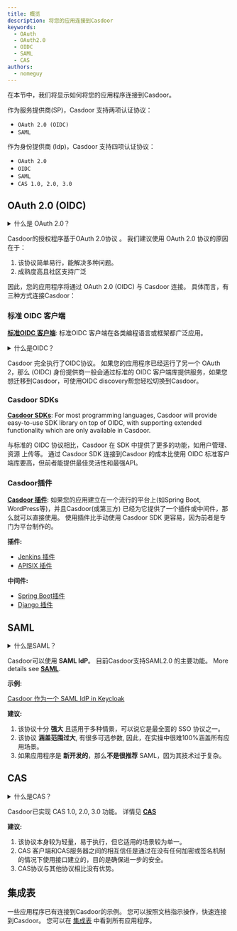 ```yaml
---
title: 概览
description: 将您的应用连接到Casdoor
keywords:
  - OAuth
  - OAuth2.0
  - OIDC
  - SAML
  - CAS
authors:
  - nomeguy
---
```


在本节中，我们将显示如何将您的应用程序连接到Casdoor。

作为服务提供商(SP)，Casdoor 支持两项认证协议：

- `OAuth 2.0 (OIDC)`
- `SAML`

作为身份提供商 (Idp)，Casdoor 支持四项认证协议：

- `OAuth 2.0`
- `OIDC`
- `SAML`
- `CAS 1.0, 2.0, 3.0`

## OAuth 2.0 (OIDC)

<details>

<summary>什么是 OAuth 2.0？</summary>

[OAuth 2](https://oauth.net/2/) 是一个授权框架，允许应用程序例如Facebook，GitHub, 和Casdoor 访问HTTP服务上的用户帐户。 它的工作原理是将用户身份验证委托给主机服务，并授权第三方应用程序访问该用户帐户。 OAuth 2 为网页和桌面应用程序以及移动设备提供了 授权流程。

</details>

Casdoor的授权程序基于OAuth 2.0协议 。 我们建议使用 OAuth 2.0 协议的原因在于：

1. 该协议简单易行，能解决多种问题。
2. 成熟度高且社区支持广泛

因此，您的应用程序将通过 OAuth 2.0 (OIDC) 与 Casdoor 连接。 具体而言，有三种方式连接Casdoor：

### 标准 OIDC 客户端

**[标准OIDC 客户端](/docs/how-to-connect/oidc-client)**: 标准OIDC 客户端在各类编程语言或框架都广泛应用。

<details>

<summary>什么是OIDC？</summary>

[OpenID Connect (OIDC)](https://openid.net/connect/) 是一个在OAuth 2.0 框架顶端运行的开放身份验证协议。 针对消费者，OIDC允许个人通过单点登录(SSO)访问使用OpenID提供商(OPs)的依赖方站点，如电子邮件提供商或社交网络平台，以验证其身份。 它向应用程序或服务提供用户信息、认证背景，并允许访问用户个人资料。

</details>

Casdoor 完全执行了OIDC协议。 如果您的应用程序已经运行了另一个 OAuth 2，那么 (OIDC) 身份提供商一般会通过标准的 OIDC 客户端库提供服务，如果您想迁移到Casdoor，可使用OIDC discovery帮您轻松切换到Casdoor。

### Casdoor SDKs

**[Casdoor SDKs](/docs/how-to-connect/sdk)**: For most programming languages, Casdoor will provide easy-to-use SDK library on top of OIDC, with supporting extended functionality which are only available in Casdoor.

与标准的 OIDC 协议相比，Casdoor 在 SDK 中提供了更多的功能，如用户管理、资源 上传等。 通过 Casdoor SDK 连接到Casdoor 的成本比使用 OIDC 标准客户端库要高，但前者能提供最佳灵活性和最强API。

### Casdoor插件

**[Casdoor 插件](/docs/how-to-connect/plugin)**: 如果您的应用建立在一个流行的平台上(如Spring Boot, WordPress等)，并且Casdoor(或第三方) 已经为它提供了一个插件或中间件，那么就可以直接使用。 使用插件比手动使用 Casdoor SDK 更容易，因为前者是专门为平台制作的。

**插件:**
- [Jenkins 插件](/docs/integration/java/jenkins%20plugin)
- [APISIX 插件](/docs/integration/lua/apisix#connect-casdoor-via-apisixs-casdoor-plugin)

**中间件:**
- [Spring Boot插件](https://github.com/casdoor/casdoor-spring-boot-starter)
- [Django 插件](https://github.com/casdoor/django-casdoor-auth)
## SAML

<details>

<summary>什么是SAML？</summary>

安全鉴别标记语言(SAML)是一种开放标准，允许身份提供者(IDP)将授权证书传给服务提供者。 该术语意味着您可以使用一组凭据登录多个不同的网站。 管理一个用户的单次登录要比管理分别登录到电子邮件、客户关系管理(CRM) 软件、Active Directory等简单得多。

SAML交易使用可扩展标记语言(XML) 在标识提供者和服务提供者之间进行标准化通信。 SAML 是用户身份验证和使用服务授权之间的链接。

</details>

Casdoor可以使用 **SAML IdP**。 目前Casdoor支持SAML2.0 的主要功能。 More details see **[SAML](/docs/how-to-connect/saml/overview)**.

**示例:**

[Casdoor 作为一个 SAML IdP in Keycloak](/docs/how-to-connect/saml/keycloak#casdoor-as-a-saml-idp-in-keycloak)

**建议:**

1. 该协议十分 **强大** 且适用于多种情景，可以说它是最全面的 SSO 协议之一。
2. 该协议 **涵盖范围过大**, 有很多可选参数, 因此，在实操中很难100%涵盖所有应用场景。
3. 如果应用程序是 **新开发的**，那么**不是很推荐** SAML，因为其技术过于复杂。

## CAS

<details>

<summary>什么是CAS？</summary>

The Central Authentication Service (CAS) is a single sign-on protocol for the web. Its purpose is to permit a user to access multiple applications while providing their credentials (such as user ID and password) only once. It also allows web applications to authenticate users without gaining access to a user's security credentials, such as a password.

</details>

Casdoor已实现 CAS 1.0, 2.0, 3.0 功能。 详情见 **[CAS](/docs/how-to-connect/cas)**

**建议:**

1. 该协议本身较为轻量，易于执行，但它适用的场景较为单一。
2. CAS 客户端和CAS服务器之间的相互信任是通过在没有任何加密或签名机制的情况下使用接口建立的，目的是确保进一步的安全。
3. CAS协议与其他协议相比没有优势。

## 集成表

一些应用程序已有连接到Casdoor的示例。 您可以按照文档指示操作，快速连接到Casdoor。 您可以在 [集成表](/docs/category/integrations) 中看到所有应用程序。
